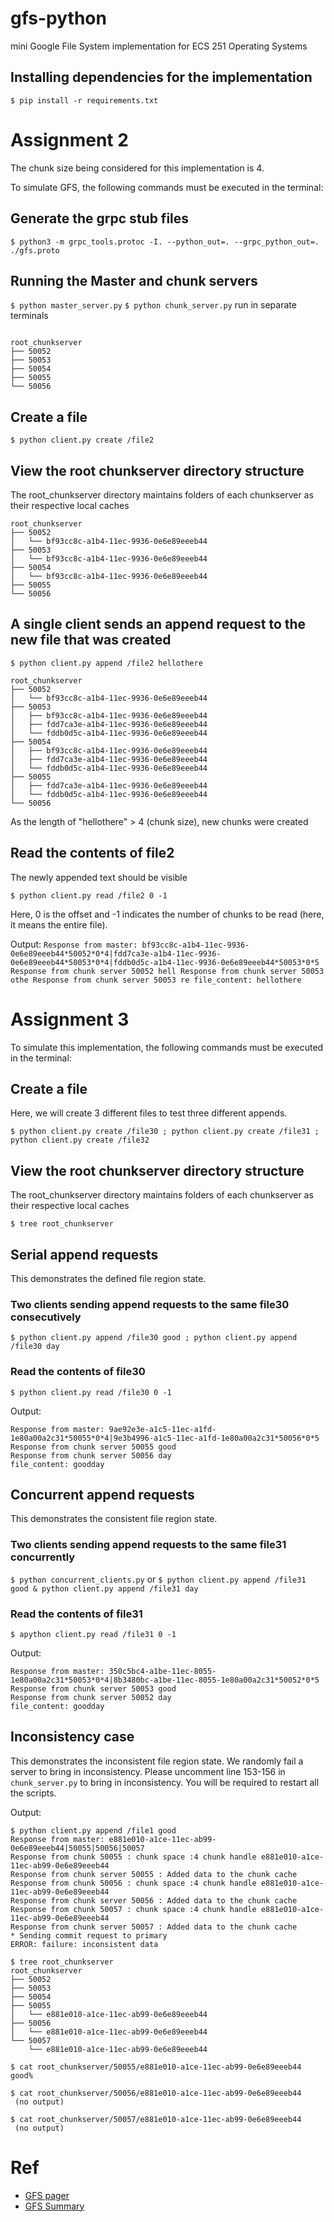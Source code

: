 # gfs-python
mini Google File System implementation for ECS 251 Operating Systems

## Installing dependencies for the implementation

``` $ pip install -r requirements.txt ```

# Assignment 2

The chunk size being considered for this implementation is 4.

To simulate GFS, the following commands must be executed in the terminal:

## Generate the grpc stub files

```$ python3 -m grpc_tools.protoc -I. --python_out=. --grpc_python_out=. ./gfs.proto```

## Running the Master and chunk servers
``` $ python master_server.py ```
``` $ python chunk_server.py ```
run in separate terminals
 ``` $ tree root_chunkserver
 
 root_chunkserver
├── 50052
├── 50053
├── 50054
├── 50055
└── 50056

```

## Create a file

```$ python client.py create /file2```

## View the root chunkserver directory structure
The root_chunkserver directory maintains folders of each chunkserver as their respective local caches

```$ tree root_chunkserver
root_chunkserver
├── 50052
│   └── bf93cc8c-a1b4-11ec-9936-0e6e89eeeb44
├── 50053
│   └── bf93cc8c-a1b4-11ec-9936-0e6e89eeeb44
├── 50054
│   └── bf93cc8c-a1b4-11ec-9936-0e6e89eeeb44
├── 50055
└── 50056
```

## A single client sends an append request to the new file that was created

```$ python client.py append /file2 hellothere```

```
root_chunkserver
├── 50052
│   └── bf93cc8c-a1b4-11ec-9936-0e6e89eeeb44
├── 50053
│   ├── bf93cc8c-a1b4-11ec-9936-0e6e89eeeb44
│   ├── fdd7ca3e-a1b4-11ec-9936-0e6e89eeeb44
│   └── fddb0d5c-a1b4-11ec-9936-0e6e89eeeb44
├── 50054
│   ├── bf93cc8c-a1b4-11ec-9936-0e6e89eeeb44
│   ├── fdd7ca3e-a1b4-11ec-9936-0e6e89eeeb44
│   └── fddb0d5c-a1b4-11ec-9936-0e6e89eeeb44
├── 50055
│   ├── fdd7ca3e-a1b4-11ec-9936-0e6e89eeeb44
│   └── fddb0d5c-a1b4-11ec-9936-0e6e89eeeb44
└── 50056

```
As the length of "hellothere" > 4 (chunk size), new chunks were created

## Read the contents of file2
The newly appended text should be visible

```$ python client.py read /file2 0 -1```

Here, 0 is the offset and -1 indicates the number of chunks to be read (here, it means the entire file).

Output: ```Response from master: bf93cc8c-a1b4-11ec-9936-0e6e89eeeb44*50052*0*4|fdd7ca3e-a1b4-11ec-9936-0e6e89eeeb44*50053*0*4|fddb0d5c-a1b4-11ec-9936-0e6e89eeeb44*50053*0*5
Response from chunk server 50052 hell
Response from chunk server 50053 othe
Response from chunk server 50053 re
file_content: hellothere```

# Assignment 3

To simulate this implementation, the following commands must be executed in the terminal:

## Create a file
Here, we will create 3 different files to test three different appends.

```$ python client.py create /file30 ; python client.py create /file31 ; python client.py create /file32```

## View the root chunkserver directory structure
The root_chunkserver directory maintains folders of each chunkserver as their respective local caches

```$ tree root_chunkserver```

## Serial append requests
This demonstrates the defined file region state.

### Two clients sending append requests to the same file30 consecutively

```$ python client.py append /file30 good ; python client.py append /file30 day```

### Read the contents of file30

```$ python client.py read /file30 0 -1```

Output:
```
Response from master: 9ae92e3e-a1c5-11ec-a1fd-1e80a00a2c31*50055*0*4|9e3b4996-a1c5-11ec-a1fd-1e80a00a2c31*50056*0*5
Response from chunk server 50055 good
Response from chunk server 50056 day
file_content: goodday
```

## Concurrent append requests
This demonstrates the consistent file region state.

### Two clients sending append requests to the same file31 concurrently

```$ python concurrent_clients.py```
or
```$ python client.py append /file31 good & python client.py append /file31 day```


### Read the contents of file31

```$ apython client.py read /file31 0 -1```

Output:
```
Response from master: 350c5bc4-a1be-11ec-8055-1e80a00a2c31*50053*0*4|8b3480bc-a1be-11ec-8055-1e80a00a2c31*50052*0*5
Response from chunk server 50053 good
Response from chunk server 50052 day
file_content: goodday
```

## Inconsistency case

This demonstrates the inconsistent file region state. We randomly fail a server to bring in inconsistency.
Please uncomment line 153-156 in ```chunk_server.py``` to bring in inconsistency. You will be required to restart all the scripts.

Output:

```
$ python client.py append /file1 good
Response from master: e881e010-a1ce-11ec-ab99-0e6e89eeeb44|50055|50056|50057
Response from chunk 50055 : chunk space :4 chunk handle e881e010-a1ce-11ec-ab99-0e6e89eeeb44
Response from chunk server 50055 : Added data to the chunk cache
Response from chunk 50056 : chunk space :4 chunk handle e881e010-a1ce-11ec-ab99-0e6e89eeeb44
Response from chunk server 50056 : Added data to the chunk cache
Response from chunk 50057 : chunk space :4 chunk handle e881e010-a1ce-11ec-ab99-0e6e89eeeb44
Response from chunk server 50057 : Added data to the chunk cache
* Sending commit request to primary
ERROR: failure: inconsistent data
```

```
$ tree root_chunkserver
root_chunkserver
├── 50052
├── 50053
├── 50054
├── 50055
│   └── e881e010-a1ce-11ec-ab99-0e6e89eeeb44
├── 50056
│   └── e881e010-a1ce-11ec-ab99-0e6e89eeeb44
└── 50057
    └── e881e010-a1ce-11ec-ab99-0e6e89eeeb44 
```

```
$ cat root_chunkserver/50055/e881e010-a1ce-11ec-ab99-0e6e89eeeb44
good%

$ cat root_chunkserver/50056/e881e010-a1ce-11ec-ab99-0e6e89eeeb44
 (no output)

$ cat root_chunkserver/50057/e881e010-a1ce-11ec-ab99-0e6e89eeeb44
 (no output)
```

# Ref
- [GFS pager](https://static.googleusercontent.com/media/research.google.com/en//archive/gfs-sosp2003.pdf)
- [GFS Summary](https://melodiessim.netlify.app/gfs-summary/)
